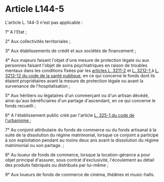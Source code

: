 # Article L144-5

<p>L'article L. 144-3 n'est pas applicable : </p><p>1° A l'Etat ; </p><p>2° Aux collectivités territoriales ; </p><p>3° Aux établissements de crédit et aux sociétés de financement ; </p><p>4° Aux majeurs faisant l'objet d'une mesure de protection légale ou aux personnes faisant l'objet de soins psychiatriques en raison de troubles mentaux dans les conditions fixées par les <a href='/code-de-la-sante-publique/partie-legislative/troisieme-partie-lutte-contre-les-maladies-et-dependances/livre-ii-lutte-contre-les-maladies-mentales/titre-ier-modalites-dhospitalisation/chapitre-ier-droits-des-personnes-hospitalisees/l3211-2.md' title='Code de la santé publique - art. L3211-2 (V)'>articles L. 3211-2</a> et <a href='/code-de-la-sante-publique/partie-legislative/troisieme-partie-lutte-contre-les-maladies-et-dependances/livre-ii-lutte-contre-les-maladies-mentales/titre-ier-modalites-dhospitalisation/chapitre-ii-hospitalisation-sur-demande-dun-tiers/l3212-1.md'>L. 3212-1 </a>à <a href='/code-de-la-sante-publique/partie-legislative/troisieme-partie-lutte-contre-les-maladies-et-dependances/livre-ii-lutte-contre-les-maladies-mentales/titre-ier-modalites-dhospitalisation/chapitre-ii-hospitalisation-sur-demande-dun-tiers/l3212-12.md'>L. 3212-12 du code de la santé publique</a>, en ce qui concerne le fonds dont ils étaient propriétaires avant la mesure de protection légale ou avant la survenance de l'hospitalisation ; </p><p>5° Aux héritiers ou légataires d'un commerçant ou d'un artisan décédé, ainsi qu'aux bénéficiaires d'un partage d'ascendant, en ce qui concerne le fonds recueilli ; </p><p>6° A l'établissement public créé par l'article <a href='/code-de-lurbanisme/partie-legislative/livre-iii-amenagement-foncier/titre-ii-organismes-dexecution/chapitre-v-etablissement-public-damenagement-et-de-restructuration-des-espaces-commerciaux-et-artisanaux/l325-1.md'>L. 325-1 du code de l'urbanisme </a>; </p><p>7° Au conjoint attributaire du fonds de commerce ou du fonds artisanal à la suite de la dissolution du régime matrimonial, lorsque ce conjoint a participé à son exploitation pendant au moins deux ans avant la dissolution du régime matrimonial ou son partage. ; </p><p>8° Au loueur de fonds de commerce, lorsque la location-gérance a pour objet principal d'assurer, sous contrat d'exclusivité, l'écoulement au détail des produits fabriqués ou distribués par lui-même ; </p><p>9° Aux loueurs de fonds de commerce de cinéma, théâtres et music-halls.</p>